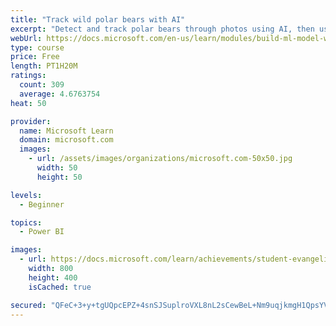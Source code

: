 ```yaml
---
title: "Track wild polar bears with AI"
excerpt: "Detect and track polar bears through photos using AI, then use Power BI to show where polar bears are being spotted."
webUrl: https://docs.microsoft.com/en-us/learn/modules/build-ml-model-with-azure-stream-analytics/
type: course
price: Free
length: PT1H20M
ratings:
  count: 309
  average: 4.6763754
heat: 50

provider:
  name: Microsoft Learn
  domain: microsoft.com
  images:
    - url: /assets/images/organizations/microsoft.com-50x50.jpg
      width: 50
      height: 50

levels:
  - Beginner

topics:
  - Power BI

images:
  - url: https://docs.microsoft.com/learn/achievements/student-evangelism/build-ml-model-with-azure-stream-analytics-badge-social.png
    width: 800
    height: 400
    isCached: true

secured: "QFeC+3+y+tgUQpcEPZ+4snSJSuplroVXL8nL2sCewBeL+Nm9uqjkmgH1QpsYVwez/+tTgKTqW7EfWh42Wv07TTYy7nNgUQHqN+2TAGG03RFgjk0WUBREYF0xS8rszfdB9XfHFH9WJB3kOZjyVM2Di6d0DFzyY+8zHUzpcJgmw2KQ+LrqThOgNk5gdOv/Sx9AaRRCnLcz39VfhIqIEZdgAVtZF8jqPZGbrrhuqHHO9lahoe2rQ7zfKyU3hsJTWA3EnnBrZCEIVnTKmpQ6P57coXrdrkkS9mKLghxF/s421oUC+H/lvjKgB7DhxUqXx9oYEvW6h0sPBbDW2aV27TgsFlNfTLMbmgz7Uj3YYPkKhMJmPkc0Z19R659wvsANbrQgIm/D2wkGNM0GDdCh4bqIcl6npKTirhm0w6yP2BHceck=;WwP65Y1oXyP2EHH7vHaYWw=="
---
```


